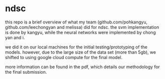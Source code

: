 # ndsc

this repo is a brief overview of what my team (github.com/pohkangyu, github.com/leechongyan and melissa) did for ndsc. the svm implementation is done by kangyu, while the neural networks were implemented by chong yan and i.

we did it on our local machines for the initial testing/prototyping of the models. however, due to the large size of the data set (more than 5gb), we shifted to using google cloud compute for the final model.

more information can be found in the pdf, which details our methodology for the final submission.
